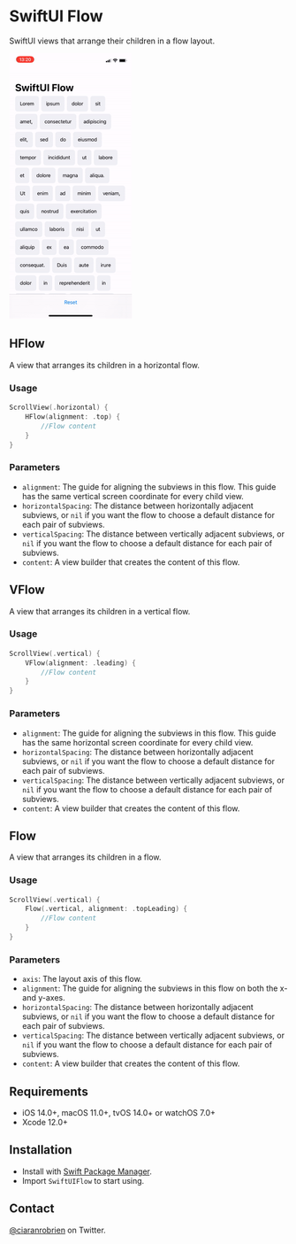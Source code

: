 # SwiftUI Flow

SwiftUI views that arrange their children in a flow layout.

![Demo](./Resources/Demo.gif "Demo")

## HFlow
A view that arranges its children in a horizontal flow.

### Usage
```swift
ScrollView(.horizontal) {
    HFlow(alignment: .top) {
        //Flow content
    }
}
```

### Parameters
* `alignment`: The guide for aligning the subviews in this flow. This guide has the same vertical screen coordinate for every child view.
* `horizontalSpacing`: The distance between horizontally adjacent subviews, or `nil` if you want the flow to choose a default distance for each pair of subviews.
* `verticalSpacing`: The distance between vertically adjacent subviews, or `nil` if you want the flow to choose a default distance for each pair of subviews.
* `content`: A view builder that creates the content of this flow.

## VFlow
A view that arranges its children in a vertical flow.

### Usage
```swift
ScrollView(.vertical) {
    VFlow(alignment: .leading) {
        //Flow content
    }
}
```

### Parameters
* `alignment`: The guide for aligning the subviews in this flow. This guide has the same horizontal screen coordinate for every child view.
* `horizontalSpacing`: The distance between horizontally adjacent subviews, or `nil` if you want the flow to choose a default distance for each pair of subviews.
* `verticalSpacing`: The distance between vertically adjacent subviews, or `nil` if you want the flow to choose a default distance for each pair of subviews.
* `content`: A view builder that creates the content of this flow.

## Flow
A view that arranges its children in a flow.

### Usage
```swift
ScrollView(.vertical) {
    Flow(.vertical, alignment: .topLeading) {
        //Flow content
    }
}
```

### Parameters
* `axis`: The layout axis of this flow.
* `alignment`: The guide for aligning the subviews in this flow on both the x- and y-axes.
* `horizontalSpacing`: The distance between horizontally adjacent subviews, or `nil` if you want the flow to choose a default distance for each pair of subviews.
* `verticalSpacing`: The distance between vertically adjacent subviews, or `nil` if you want the flow to choose a default distance for each pair of subviews.
* `content`: A view builder that creates the content of this flow.

## Requirements

* iOS 14.0+, macOS 11.0+, tvOS 14.0+ or watchOS 7.0+
* Xcode 12.0+

## Installation

* Install with [Swift Package Manager](https://developer.apple.com/documentation/xcode/adding_package_dependencies_to_your_app).
* Import `SwiftUIFlow` to start using.

## Contact

[@ciaranrobrien](https://twitter.com/ciaranrobrien) on Twitter.
